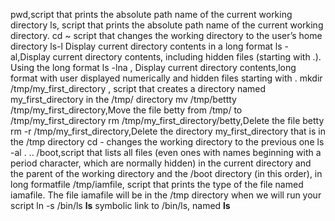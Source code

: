 pwd,script that prints the absolute path name of the current working directory
ls, script that prints the absolute path name of the current working directory.
cd ~ script that changes the working directory to the user’s home directory
ls-l Display current directory contents in a long format
ls -al,Display current directory contents, including hidden files (starting with .). Using the long format
ls -lna , Display current directory contents,long format with user displayed numerically and hidden files starting with .
mkdir /tmp/my_first_directory , script that creates a directory named my_first_directory in the /tmp/ directory
mv /tmp/bettty /tmp/my_first_directory,Move the file betty from /tmp/ to /tmp/my_first_directory
rm /tmp/my_first_directory/betty,Delete the file betty
rm -r /tmp/my_first_directory,Delete the directory my_first_directory that is in the /tmp directory
cd -  changes the working directory to the previous one
ls -al . .. /boot,script that lists all files (even ones with names beginning with a period character, which are normally hidden) in the current directory and the parent of the working directory and the /boot directory (in this order), in long formatfile /tmp/iamfile, script that prints the type of the file named iamafile. The file iamafile will be in the /tmp directory when we will run your script
ln -s /bin/ls __ls__ symbolic link to /bin/ls, named __ls__
